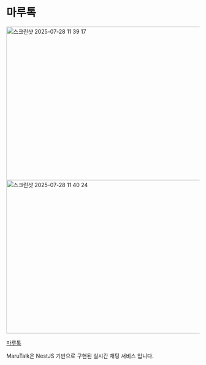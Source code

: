 # 마루톡

 <img width="700" height="400" alt="스크린샷 2025-07-28 11 39 17" src="https://github.com/user-attachments/assets/023e537e-dd61-4f1b-ac3a-b6659b972183" />
<img width="700" height="400" alt="스크린샷 2025-07-28 11 40 24" src="https://github.com/user-attachments/assets/d6d436ed-15a8-4c37-a6dd-f5dc8f3fe3b4" />

[마루톡](https://marutalk.com)

MaruTalk은 NestJS 기반으로 구현된 실시간 채팅 서비스 입니다.
